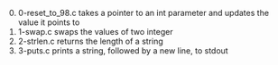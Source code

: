 0. 0-reset_to_98.c takes a pointer to an int parameter and updates the value it points to
1. 1-swap.c swaps the values of two integer
2. 2-strlen.c returns the length of a string
3. 3-puts.c prints a string, followed by a new line, to stdout
